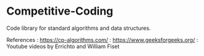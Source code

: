 # Competitive-Coding
Code library for standard algorithms and data structures.

References : https://cp-algorithms.com/
           : https://www.geeksforgeeks.org/
           : Youtube videos by Errichto and William Fiset
